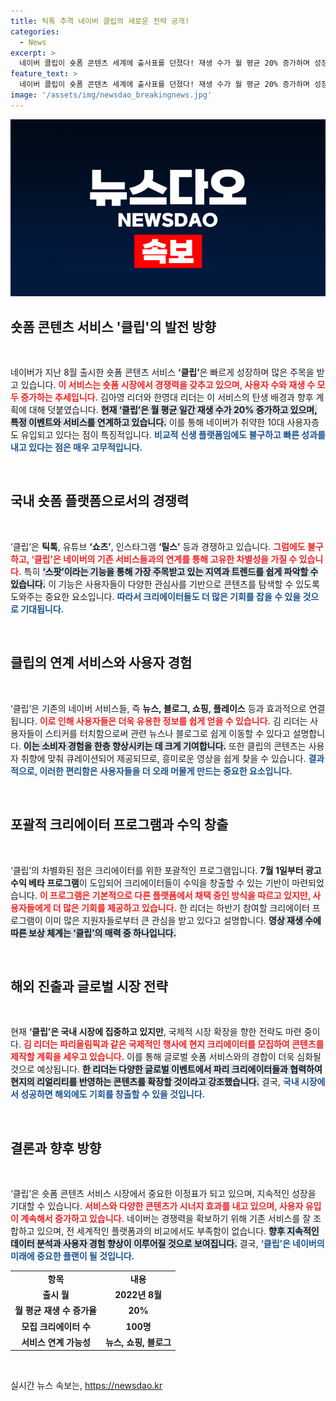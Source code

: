 ```yaml
---
title: 틱톡 추격 네이버 클립의 새로운 전략 공개!
categories:
  - News
excerpt: >
  네이버 클립이 숏폼 콘텐츠 세계에 출사표를 던졌다! 재생 수가 월 평균 20% 증가하며 성장세를 보이는 이 플랫폼은 파리올림픽에 맞춰 100명의 현지 크리에이터를 모집해 글로벌 관심을 끌 계획이다. 쇼핑과 예약 서비스까지 강화하며 차별화된 경쟁력을 과시하고 있다. 클릭하여 클립의 매력을 확인해보세요!
feature_text: >
  네이버 클립이 숏폼 콘텐츠 세계에 출사표를 던졌다! 재생 수가 월 평균 20% 증가하며 성장세를 보이는 이 플랫폼은 파리올림픽에 맞춰 100명의 현지 크리에이터를 모집해 글로벌 관심을 끌 계획이다. 쇼핑과 예약 서비스까지 강화하며 차별화된 경쟁력을 과시하고 있다. 클릭하여 클립의 매력을 확인해보세요!
image: '/assets/img/newsdao_breakingnews.jpg'
---
```


<p><img src="/assets/img/newsdao_breakingnews.jpg" alt="bookingtag 속보" /></p>

<h2 data-ke-size="size26">숏폼 콘텐츠 서비스 '클립'의 발전 방향</h2>

<p data-ke-size="size16">&nbsp;</p>

<p>네이버가 지난 8월 출시한 숏폼 콘텐츠 서비스 <b>‘클립’</b>은 빠르게 성장하며 많은 주목을 받고 있습니다. <b><span style="color: #ee2323;">이 서비스는 숏폼 시장에서 경쟁력을 갖추고 있으며, 사용자 수와 재생 수 모두 증가하는 추세입니다.</span></b> 김아영 리더와 한영대 리더는 이 서비스의 탄생 배경과 향후 계획에 대해 덧붙였습니다. <b><span style="background-color: #21538527;">현재 ‘클립’은 월 평균 일간 재생 수가 20% 증가하고 있으며, 특정 이벤트와 서비스를 연계하고 있습니다.</span></b> 이를 통해 네이버가 취약한 10대 사용자층도 유입되고 있다는 점이 특징적입니다. <b><span style="color: #1a5490;">비교적 신생 플랫폼임에도 불구하고 빠른 성과를 내고 있다는 점은 매우 고무적입니다.</span></b></p>

<p data-ke-size="size16">&nbsp;</p>

<h2 data-ke-size="size26">국내 숏폼 플랫폼으로서의 경쟁력</h2>

<p data-ke-size="size16">&nbsp;</p>

<p>‘클립’은 <b>틱톡</b>, 유튜브 <b>‘쇼츠’</b>, 인스타그램 <b>‘릴스’</b> 등과 경쟁하고 있습니다. <b><span style="color: #ee2323;">그럼에도 불구하고, ‘클립’은 네이버의 기존 서비스들과의 연계를 통해 고유한 차별성을 가질 수 있습니다.</span></b> 특히 <b><span style="background-color: #21538527;">‘스팟’이라는 기능을 통해 가장 주목받고 있는 지역과 트렌드를 쉽게 파악할 수 있습니다.</span></b> 이 기능은 사용자들이 다양한 관심사를 기반으로 콘텐츠를 탐색할 수 있도록 도와주는 중요한 요소입니다. <b><span style="color: #1a5490;">따라서 크리에이터들도 더 많은 기회를 잡을 수 있을 것으로 기대됩니다.</span></b></p>

<p data-ke-size="size16">&nbsp;</p>

<h2 data-ke-size="size26">클립의 연계 서비스와 사용자 경험</h2>

<p data-ke-size="size16">&nbsp;</p>

<p>‘클립’은 기존의 네이버 서비스들, 즉 <b>뉴스, 블로그, 쇼핑, 플레이스</b> 등과 효과적으로 연결됩니다. <b><span style="color: #ee2323;">이로 인해 사용자들은 더욱 유용한 정보를 쉽게 얻을 수 있습니다.</span></b> 김 리더는 사용자들이 스티커를 터치함으로써 관련 뉴스나 블로그로 쉽게 이동할 수 있다고 설명합니다. <b><span style="background-color: #21538527;">이는 소비자 경험을 한층 향상시키는 데 크게 기여합니다.</span></b> 또한 클립의 콘텐츠는 사용자 취향에 맞춰 큐레이션되어 제공되므로, 흥미로운 영상을 쉽게 찾을 수 있습니다. <b><span style="color: #1a5490;">결과적으로, 이러한 편리함은 사용자들을 더 오래 머물게 만드는 중요한 요소입니다.</span></b></p>

<p data-ke-size="size16">&nbsp;</p>

<h2 data-ke-size="size26">포괄적 크리에이터 프로그램과 수익 창출</h2>

<p data-ke-size="size16">&nbsp;</p>

<p>‘클립’의 차별화된 점은 크리에이터를 위한 포괄적인 프로그램입니다. <b>7월 1일부터 광고 수익 베타 프로그램</b>이 도입되어 크리에이터들이 수익을 창출할 수 있는 기반이 마련되었습니다. <b><span style="color: #ee2323;">이 프로그램은 기본적으로 다른 플랫폼에서 채택 중인 방식을 따르고 있지만, 사용자들에게 더 많은 기회를 제공하고 있습니다.</span></b> 한 리더는 하반기 참여할 크리에이터 프로그램이 이미 많은 지원자들로부터 큰 관심을 받고 있다고 설명합니다. <b><span style="background-color: #21538527;">영상 재생 수에 따른 보상 체계는 ‘클립’의 매력 중 하나입니다.</span></b></p>

<p data-ke-size="size16">&nbsp;</p>

<h2 data-ke-size="size26">해외 진출과 글로벌 시장 전략</h2>

<p data-ke-size="size16">&nbsp;</p>

<p>현재 <b>‘클립’은 국내 시장에 집중하고 있지만</b>, 국제적 시장 확장을 향한 전략도 마련 중이다. <b><span style="color: #ee2323;">김 리더는 파리올림픽과 같은 국제적인 행사에 현지 크리에이터를 모집하여 콘텐츠를 제작할 계획을 세우고 있습니다.</span></b> 이를 통해 글로벌 숏폼 서비스와의 경합이 더욱 심화될 것으로 예상됩니다. <b><span style="background-color: #21538527;">한 리더는 다양한 글로벌 이벤트에서 파리 크리에이터들과 협력하여 현지의 리얼리티를 반영하는 콘텐츠를 확장할 것이라고 강조했습니다.</span></b> 결국, <b><span style="color: #1a5490;">국내 시장에서 성공하면 해외에도 기회를 창출할 수 있을 것입니다.</span></b></p>

<p data-ke-size="size16">&nbsp;</p>

<h2 data-ke-size="size26">결론과 향후 방향</h2>

<p data-ke-size="size16">&nbsp;</p>

<p>‘클립’은 숏폼 콘텐츠 서비스 시장에서 중요한 이정표가 되고 있으며, 지속적인 성장을 기대할 수 있습니다. <b><span style="color: #ee2323;">서비스와 다양한 콘텐츠가 시너지 효과를 내고 있으며, 사용자 유입이 계속해서 증가하고 있습니다.</span></b> 네이버는 경쟁력을 확보하기 위해 기존 서비스를 잘 조합하고 있으며, 전 세계적인 플랫폼과의 비교에서도 부족함이 없습니다. <b><span style="background-color: #21538527;">향후 지속적인 데이터 분석과 사용자 경험 향상이 이루어질 것으로 보여집니다.</span></b> 결국, <b><span style="color: #1a5490;">‘클립’은 네이버의 미래에 중요한 플랜이 될 것입니다.</span></b> </p>

<table>
    <tr>
        <td style="text-align: center; height: 17px;"><b>항목</b></td>
        <td style="text-align: center; height: 17px;"><b>내용</b></td>
    </tr>
    <tr>
        <td style="text-align: center; height: 17px;"><b>출시 월</b></td>
        <td style="text-align: center; height: 17px;"><b>2022년 8월</b></td>
    </tr>
    <tr>
        <td style="text-align: center; height: 17px;"><b>월 평균 재생 수 증가율</b></td>
        <td style="text-align: center; height: 17px;"><b>20%</b></td>
    </tr>
    <tr>
        <td style="text-align: center; height: 17px;"><b>모집 크리에이터 수</b></td>
        <td style="text-align: center; height: 17px;"><b>100명</b></td>
    </tr>
    <tr>
        <td style="text-align: center; height: 17px;"><b>서비스 연계 가능성</b></td>
        <td style="text-align: center; height: 17px;"><b>뉴스, 쇼핑, 블로그</b></td>
    </tr>
</table>

<p data-ke-size="size16">&nbsp;</p>
실시간 뉴스 속보는, <a href="https://newsdao.kr" rel="dofollow">https://newsdao.kr</a>


